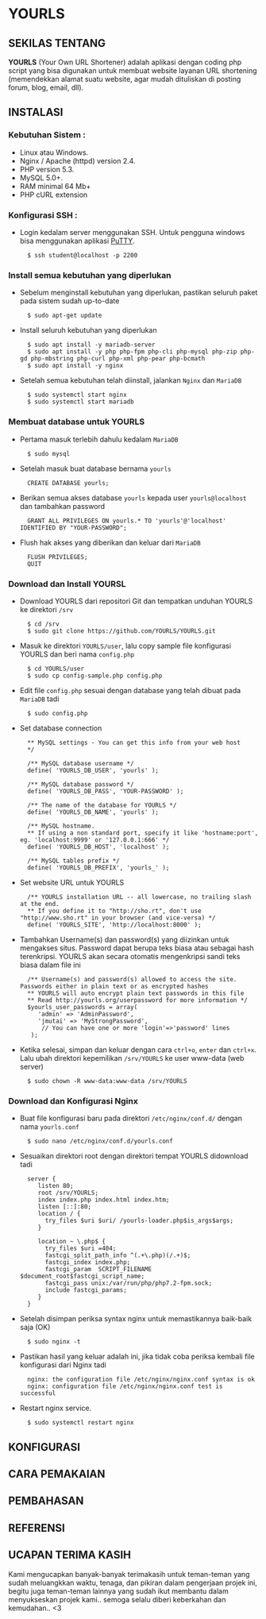 # YOURLS

## SEKILAS TENTANG
**YOURLS** (Your Own URL Shortener) adalah aplikasi dengan coding php script yang bisa digunakan untuk membuat website layanan URL shortening (memendekkan alamat suatu website, agar mudah dituliskan di posting forum, blog, email, dll). 

## INSTALASI
### Kebutuhan Sistem :
- Linux atau Windows.
- Nginx / Apache (httpd) version 2.4.
- PHP version 5.3.
- MySQL 5.0+.
- RAM minimal 64 Mb+
- PHP cURL extension

### Konfigurasi SSH :
- Login kedalam server menggunakan SSH. Untuk pengguna windows bisa menggunakan aplikasi [PuTTY](http://www.putty.org/).

  ```
    $ ssh student@localhost -p 2200
  ```
 
### Install semua kebutuhan yang diperlukan
- Sebelum menginstall kebutuhan yang diperlukan, pastikan seluruh paket pada sistem sudah up-to-date

  ```
    $ sudo apt-get update
  ```
 
- Install seluruh kebutuhan yang diperlukan

  ```
    $ sudo apt install -y mariadb-server
    $ sudo apt install -y php php-fpm php-cli php-mysql php-zip php-gd php-mbstring php-curl php-xml php-pear php-bcmath
    $ sudo apt install -y nginx
  ```
- Setelah semua kebutuhan telah diinstall, jalankan `Nginx` dan `MariaDB`

  ```
    $ sudo systemctl start nginx
    $ sudo systemctl start mariadb
  ```
  
### Membuat database untuk YOURLS
- Pertama masuk terlebih dahulu kedalam `MariaDB`

  ```
    $ sudo mysql
  ```
- Setelah masuk buat database bernama `yourls`

  ```
    CREATE DATABASE yourls;
  ```
- Berikan semua akses database `yourls` kepada user `yourls@localhost` dan tambahkan password

  ```
    GRANT ALL PRIVILEGES ON yourls.* TO 'yourls'@'localhost' IDENTIFIED BY "YOUR-PASSWORD";
  ``` 
- Flush hak akses yang diberikan dan keluar dari `MariaDB`

  ```
    FLUSH PRIVILEGES;
    QUIT
  ```
 
### Download dan Install YOURSL
- Download YOURLS dari repositori Git dan tempatkan unduhan YOURLS ke direktori `/srv` 

  ```
    $ cd /srv
    $ sudo git clone https://github.com/YOURLS/YOURLS.git
  ```
- Masuk ke direktori `YOURLS/user`, lalu copy sample file konfigurasi YOURLS dan beri nama `config.php`

  ```
    $ cd YOURLS/user
    $ sudo cp config-sample.php config.php
  ```
- Edit file `config.php` sesuai dengan database yang telah dibuat pada `MariaDB` tadi 
  ```
    $ sudo config.php
  ```
- Set database connection 

  ```
    ** MySQL settings - You can get this info from your web host
    */
    
    /** MySQL database username */
    define( 'YOURLS_DB_USER', 'yourls' );
   
    /** MySQL database password */
    define( 'YOURLS_DB_PASS', 'YOUR-PASSWORD' );
   
    /** The name of the database for YOURLS */
    define( 'YOURLS_DB_NAME', 'yourls' );
   
    /** MySQL hostname.
    ** If using a non standard port, specify it like 'hostname:port', eg. 'localhost:9999' or '127.0.0.1:666' */
    define( 'YOURLS_DB_HOST', 'localhost' );
   
    /** MySQL tables prefix */                                                                                       
    define( 'YOURLS_DB_PREFIX', 'yourls_' ); 
  ```
- Set website URL untuk YOURLS

  ```
    /** YOURLS installation URL -- all lowercase, no trailing slash at the end.
    ** If you define it to "http://sho.rt", don't use "http://www.sho.rt" in your browser (and vice-versa) */
    define( 'YOURLS_SITE', 'http://localhost:8000' );
  ```
- Tambahkan Username(s) dan password(s) yang diizinkan untuk mengakses situs. Password dapat berupa teks biasa atau sebagai hash terenkripsi. YOURLS akan secara otomatis mengenkripsi sandi teks biasa dalam file ini
  
  ```
    /** Username(s) and password(s) allowed to access the site. Passwords either in plain text or as encrypted hashes
    ** YOURLS will auto encrypt plain text passwords in this file
    ** Read http://yourls.org/userpassword for more information */
    $yourls_user_passwords = array(
       'admin' => 'AdminPassword',
       'jmutai' => 'MyStrongPassword',
        // You can have one or more 'login'=>'password' lines
     );
  ```
- Ketika selesai, simpan dan keluar dengan cara `ctrl+o`, `enter` dan `ctrl+x`. Lalu ubah direktori kepemilikan `/srv/YOURLS` ke user www-data (web server) 
  
  ```
    $ sudo chown -R www-data:www-data /srv/YOURLS
  ```

### Download dan Konfigurasi Nginx
- Buat file konfigurasi baru pada direktori `/etc/nginx/conf.d/` dengan nama `yourls.conf`
  
  ```
    $ sudo nano /etc/nginx/conf.d/yourls.conf
  ```
- Sesuaikan direktori root dengan direktori tempat YOURLS didownload tadi
 
  ```
    server {
       listen 80;
       root /srv/YOURLS;
       index index.php index.html index.htm;
       listen [::]:80;
       location / {
         try_files $uri $uri/ /yourls-loader.php$is_args$args;
       }

       location ~ \.php$ {
         try_files $uri =404;
         fastcgi_split_path_info ^(.+\.php)(/.+)$;
         fastcgi_index index.php;
         fastcgi_param  SCRIPT_FILENAME  $document_root$fastcgi_script_name;
         fastcgi_pass unix:/var/run/php/php7.2-fpm.sock;
         include fastcgi_params;
       }
    }
  ```
- Setelah disimpan periksa syntax nginx untuk memastikannya baik-baik saja (OK)
  
  ```
    $ sudo nginx -t
  ```
- Pastikan hasil yang keluar adalah ini, jika tidak coba periksa kembali file konfigurasi dari Nginx tadi

  ```
    nginx: the configuration file /etc/nginx/nginx.conf syntax is ok
    nginx: configuration file /etc/nginx/nginx.conf test is successful
  ```
- Restart nginx service.

  ```
    $ sudo systemctl restart nginx
  ```

## KONFIGURASI
## CARA PEMAKAIAN
## PEMBAHASAN
## REFERENSI
## UCAPAN TERIMA KASIH

Kami mengucapkan banyak-banyak terimakasih untuk teman-teman yang sudah meluangkkan waktu, tenaga, dan pikiran dalam pengerjaan projek ini, begitu juga teman-teman lainnya yang sudah ikut membantu dalam menyukseskan projek kami.. semoga selalu diberi keberkahan dan kemudahan.. <3
